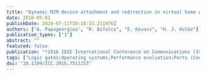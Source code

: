 ```yaml
---
title: "Dynamic M2M device attachment and redirection in virtual home gateway environments"
date: 2016-05-01
publishDate: 2020-07-11T10:18:33.211976Z
authors: ["A. Papageorgiou", "R. Bifulco", "E. Kovacs", "H. J. Kolbe"]
publication_types: ["1"]
abstract: ""
featured: false
publication: "*2016 IEEE International Conference on Communications (ICC)*"
tags: ["Logic gates;Operating systems;Performance evaluation;Ports (Computers);Protocols;Servers;Virtualization"]
doi: "10.1109/ICC.2016.7511153"
---
```


